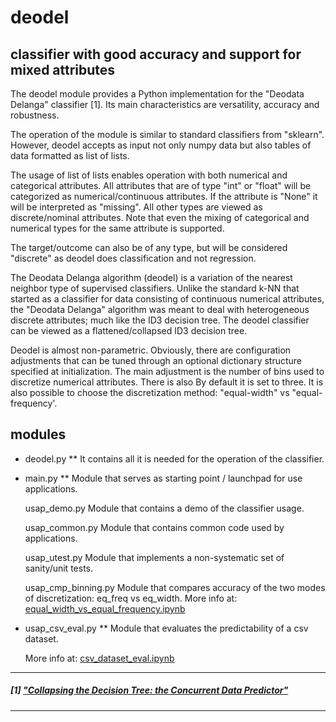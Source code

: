 # deodel 
## classifier with good accuracy and support for mixed attributes

The deodel module provides a Python implementation for the "Deodata Delanga" classifier [1]. Its main characteristics are versatility, accuracy and robustness.

The operation of the module is similar to standard classifiers from "sklearn". However, deodel accepts as input not only numpy data but also tables of data formatted as list of lists.

The usage of list of lists enables operation with both numerical and categorical attributes. All attributes that are of type "int" or "float" will be categorized as numerical/continuous attributes. If the attribute is "None" it will be interpreted as "missing". All other types are viewed as discrete/nominal attributes.
Note that even the mixing of categorical and numerical types for the same attribute is supported.

The target/outcome can also be of any type, but will be considered "discrete" as deodel does classification and not regression.

The Deodata Delanga algorithm (deodel) is a variation of the nearest neighbor type of supervised classifiers. Unlike the standard k-NN that started as a classifier for data consisting of continuous numerical attributes, the "Deodata Delanga" algorithm was meant to deal with heterogeneous discrete attributes; much like the ID3 decision tree. The deodel classifier can be viewed as a flattened/collapsed ID3 decision tree. 

Deodel is almost non-parametric. Obviously, there are configuration adjustments that can be tuned through an optional dictionary structure specified at initialization. The main adjustment is the number of bins used to discretize numerical attributes. There is also By default it is set to three. It is also possible to choose the discretization method: "equal-width" vs "equal-frequency'. 

## modules

* deodel.py
** It contains all it is needed for the operation of the classifier.

* main.py
** Module that serves as starting point / launchpad for use applications.

    usap_demo.py
        Module that contains a demo of the classifier usage.

    usap_common.py
        Module that contains common code used by applications.

    usap_utest.py
        Module that implements a non-systematic set of sanity/unit tests.

    usap_cmp_binning.py
        Module that compares accuracy of the two modes of discretization: eq_freq vs eq_width.
        More info at: [equal_width_vs_equal_frequency.ipynb](https://github.com/c4pub/misc/blob/main/notebooks/equal_width_vs_equal_frequency.ipynb)

* usap_csv_eval.py
  ** Module that evaluates the predictability of a csv dataset.

  More info at: [csv_dataset_eval.ipynb](https://github.com/c4pub/misc/blob/main/notebooks/csv_dataset_eval.ipynb)

---

##### [1] ["Collapsing the Decision Tree: the Concurrent Data Predictor"](https://doi.org/10.13140/RG.2.2.33413.06880)
 
---
